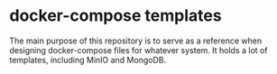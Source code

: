 # docker-compose templates

The main purpose of this repository is to serve as a reference when designing docker-compose files for whatever system. It holds a lot of templates, including MinIO and MongoDB.